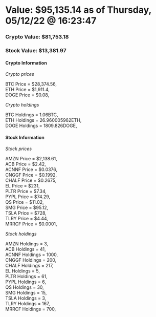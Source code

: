 # Value: $95,135.14 as of Thursday, 05/12/22 @ 16:23:47 

### Crypto Value: $81,753.18

### Stock Value: $13,381.97

#### Crypto Information 
*Crypto prices* 

BTC Price = $28,374.56,  
ETH Price = $1,911.4,  
DOGE Price = $0.08,  


*Crypto holdings* 

BTC Holdings = 1.06BTC,  
ETH Holdings = 26.960005962ETH,  
DOGE Holdings = 1809.826DOGE,  


#### Stock Information 

*Stock prices* 

AMZN Price = $2,138.61,  
ACB Price = $2.42,  
ACNNF Price = $0.0376,  
CNGGF Price = $0.1992,  
CHALF Price = $0.2675,  
EL Price = $231,  
PLTR Price = $7.34,  
PYPL Price = $74.29,  
QS Price = $11.02,  
SMG Price = $95.12,  
TSLA Price = $728,  
TLRY Price = $4.44,  
MRRCF Price = $0.0001,  


*Stock holdings* 

AMZN Holdings = 3,  
ACB Holdings = 41,  
ACNNF Holdings = 1000,  
CNGGF Holdings = 200,  
CHALF Holdings = 217,  
EL Holdings = 5,  
PLTR Holdings = 61,  
PYPL Holdings = 6,  
QS Holdings = 30,  
SMG Holdings = 15,  
TSLA Holdings = 3,  
TLRY Holdings = 167,  
MRRCF Holdings = 700,  


